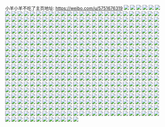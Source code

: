 小羊小羊不吃了主页地址: https://weibo.com/u/5751676319 
![](https://wx4.sinaimg.cn/mw2000/006hfrKTgy1h8v7ttboqoj31t02tgnpd.jpg) 
![](https://wx4.sinaimg.cn/mw2000/006hfrKTgy1h8v7tujd0zj31gb0w01kk.jpg) 
![](https://wx4.sinaimg.cn/mw2000/006hfrKTgy1h8v7trhs15j31ff27l1in.jpg) 
![](https://wx4.sinaimg.cn/mw2000/006hfrKTgy1h8s2m7k0z4j31gs1yce81.jpg) 
![](https://wx4.sinaimg.cn/mw2000/006hfrKTgy1h8s2mab7saj31gs1ychdt.jpg) 
![](https://wx4.sinaimg.cn/mw2000/006hfrKTgy1h8s2m56a38j31gs1yce81.jpg) 
![](https://wx4.sinaimg.cn/mw2000/006hfrKTgy1h8s2mcow5gj31gs1yce81.jpg) 
![](https://wx4.sinaimg.cn/mw2000/006hfrKTgy1h8mcpub8nuj30wi17cwt3.jpg) 
![](https://wx4.sinaimg.cn/mw2000/006hfrKTgy1h8mcpsf17rj30wi17cng9.jpg) 
![](https://wx4.sinaimg.cn/mw2000/006hfrKTgy1h8mcppppeuj30wi17ckce.jpg) 
![](https://wx4.sinaimg.cn/mw2000/006hfrKTgy1h8mcprfn0xj30wi17c1fl.jpg) 
![](https://wx4.sinaimg.cn/mw2000/006hfrKTgy1h8mcpt1kl5j30wi17c7o3.jpg) 
![](https://wx4.sinaimg.cn/mw2000/006hfrKTgy1h8mcptuz83j30wi17cav5.jpg) 
![](https://wx4.sinaimg.cn/mw2000/006hfrKTgy1h8gm9ytyngj32c026ehdt.jpg) 
![](https://wx4.sinaimg.cn/mw2000/006hfrKTgy1h8gma01g8lj311x1ekb29.jpg) 
![](https://wx4.sinaimg.cn/mw2000/006hfrKTgy1h8gma5ejyhj31sc2dse82.jpg) 
![](https://wx4.sinaimg.cn/mw2000/006hfrKTgy1h8gm9xqejvj31sc2dshdu.jpg) 
![](https://wx4.sinaimg.cn/mw2000/006hfrKTgy1h8gma8r3ogj31r417fe2t.jpg) 
![](https://wx4.sinaimg.cn/mw2000/006hfrKTgy1h8gmaj5ppqj33402c0x6t.jpg) 
![](https://wx4.sinaimg.cn/mw2000/006hfrKTgy1h8gmatggfrj32c0340qv9.jpg) 
![](https://wx4.sinaimg.cn/mw2000/006hfrKTgy1h89nq2rdnqj30lb0sgqak.jpg) 
![](https://wx4.sinaimg.cn/mw2000/006hfrKTgy1h89nq3jj1rj30pd0xtk4x.jpg) 
![](https://wx4.sinaimg.cn/mw2000/006hfrKTgy1h89nq207o6j30p40xik2j.jpg) 
![](https://wx4.sinaimg.cn/mw2000/006hfrKTgy1h89nqohvdaj32c0340npd.jpg) 
![](https://wx4.sinaimg.cn/mw2000/006hfrKTgy1h82c85ju9vj31ew2jh7wi.jpg) 
![](https://wx4.sinaimg.cn/mw2000/006hfrKTgy1h82c88lmd2j31ez2ln7wi.jpg) 
![](https://wx4.sinaimg.cn/mw2000/006hfrKTgy1h82c89g2ofj30wi1imx42.jpg) 
![](https://wx4.sinaimg.cn/mw2000/006hfrKTgy1h82c8cfnv9j31f22l57wi.jpg) 
![](https://wx4.sinaimg.cn/mw2000/006hfrKTgy1h6yv44rq16j316o1kw1gj.jpg) 
![](https://wx4.sinaimg.cn/mw2000/006hfrKTgy1h6yv46unfqj31sc2ds497.jpg) 
![](https://wx4.sinaimg.cn/mw2000/006hfrKTgy1h6yv43iyurj316o1kwh98.jpg) 
![](https://wx4.sinaimg.cn/mw2000/006hfrKTgy1h6yv49sb34j329o30we83.jpg) 
![](https://wx4.sinaimg.cn/mw2000/006hfrKTgy1h5o0om8srpj30nv14caei.jpg) 
![](https://wx4.sinaimg.cn/mw2000/006hfrKTgy1h5o0omw3hqj31381pw47m.jpg) 
![](https://wx4.sinaimg.cn/mw2000/006hfrKTgy1h5o0onhn6jj30ni155125.jpg) 
![](https://wx4.sinaimg.cn/mw2000/006hfrKTgy1h5mut4z63zj32802yo7wi.jpg) 
![](https://wx4.sinaimg.cn/mw2000/006hfrKTgy1h5mutadgobj32ny2a9b2b.jpg) 
![](https://wx4.sinaimg.cn/mw2000/006hfrKTgy1h5mutbmvvrj31zs2nqu0x.jpg) 
![](https://wx4.sinaimg.cn/mw2000/006hfrKTgy1h5dnp4eqmdj31sc2ds4qq.jpg) 
![](https://wx4.sinaimg.cn/mw2000/006hfrKTgy1h5dnp0a36vj31pf29wnpd.jpg) 
![](https://wx4.sinaimg.cn/mw2000/006hfrKTgy1h5dnp8bn3nj31m325gkjl.jpg) 
![](https://wx4.sinaimg.cn/mw2000/006hfrKTgy1h5dnp5orsyj32f32bxx6p.jpg) 
![](https://wx4.sinaimg.cn/mw2000/006hfrKTgy1h5dnp74674j32pb27px6p.jpg) 
![](https://wx4.sinaimg.cn/mw2000/006hfrKTgy1h5dnp99a30j32dr1sbb29.jpg) 
![](https://wx4.sinaimg.cn/mw2000/006hfrKTgy1h58whla1t8j31sc2ds1ky.jpg) 
![](https://wx4.sinaimg.cn/mw2000/006hfrKTgy1h58whm9qx0j31cv1t47wh.jpg) 
![](https://wx4.sinaimg.cn/mw2000/006hfrKTgy1h58whns3q5j31i01zzkjl.jpg) 
![](https://wx4.sinaimg.cn/mw2000/006hfrKTgy1h577s27z39j31201eo7go.jpg) 
![](https://wx4.sinaimg.cn/mw2000/006hfrKTgy1h577s4slinj31sc2ds1ky.jpg) 
![](https://wx4.sinaimg.cn/mw2000/006hfrKTgy1h4v1w9k55kj31ns27p1ky.jpg) 
![](https://wx4.sinaimg.cn/mw2000/006hfrKTgy1h4v1w7l7q6j31hy1zgx6c.jpg) 
![](https://wx4.sinaimg.cn/mw2000/006hfrKTgy1h4v1wasqsnj31sd2ds4qq.jpg) 
![](https://wx4.sinaimg.cn/mw2000/006hfrKTgy1h4qjs13e5wj31qc2b3qv5.jpg) 
![](https://wx4.sinaimg.cn/mw2000/006hfrKTgy1h4qjs2u6d6j322y2rwhdu.jpg) 
![](https://wx4.sinaimg.cn/mw2000/006hfrKTgy1h4qjrxevosj31pz2amkjl.jpg) 
![](https://wx4.sinaimg.cn/mw2000/006hfrKTgy1h4n0jmts3nj31db1tp1kx.jpg) 
![](https://wx4.sinaimg.cn/mw2000/006hfrKTgy1h4jgjuwobwj31sc2ds7wj.jpg) 
![](https://wx4.sinaimg.cn/mw2000/006hfrKTgy1h4jgjrghu0j31nv27t1ky.jpg) 
![](https://wx4.sinaimg.cn/mw2000/006hfrKTgy1h4jgjy05lpj31sc2ds4qr.jpg) 
![](https://wx4.sinaimg.cn/mw2000/006hfrKTgy1h4ew53vjtqj320n2otx6p.jpg) 
![](https://wx4.sinaimg.cn/mw2000/006hfrKTgy1h4do32me1lj31ws2jonpe.jpg) 
![](https://wx4.sinaimg.cn/mw2000/006hfrKTgy1h4do353h8qj31xw2l51kz.jpg) 
![](https://wx4.sinaimg.cn/mw2000/006hfrKTgy1h4do2xthvzj31ny27x1ky.jpg) 
![](https://wx4.sinaimg.cn/mw2000/006hfrKTgy1h4do30i84zj323z2tae83.jpg) 
![](https://wx4.sinaimg.cn/mw2000/006hfrKTgy1h4cpfxk9brj320k2or7wi.jpg) 
![](https://wx4.sinaimg.cn/mw2000/006hfrKTgy1h4b4l752udj31xd2kiu0y.jpg) 
![](https://wx4.sinaimg.cn/mw2000/006hfrKTgy1h4b4l4qwlpj31yo2m81kz.jpg) 
![](https://wx4.sinaimg.cn/mw2000/006hfrKTgy1h4a7qczb4wj320d2ohb2a.jpg) 
![](https://wx4.sinaimg.cn/mw2000/006hfrKTgy1h4a7qefe6yj31zw2nt7wi.jpg) 
![](https://wx4.sinaimg.cn/mw2000/006hfrKTgy1h4a7qfden0j31re2chu0x.jpg) 
![](https://wx4.sinaimg.cn/mw2000/006hfrKTgy1h4a7qgdhxrj31p82nru0x.jpg) 
![](https://wx4.sinaimg.cn/mw2000/006hfrKTgy1h47djq2b8rj33402c07wk.jpg) 
![](https://wx4.sinaimg.cn/mw2000/006hfrKTgy1h45l67wppaj31z82mzqv5.jpg) 
![](https://wx4.sinaimg.cn/mw2000/006hfrKTgy1h45l693s10j31w22iqnpd.jpg) 
![](https://wx4.sinaimg.cn/mw2000/006hfrKTgy1h45l6bcuy8j31sc2dsu0x.jpg) 
![](https://wx4.sinaimg.cn/mw2000/006hfrKTgy1h45l6e4rrij32c03404qr.jpg) 
![](https://wx4.sinaimg.cn/mw2000/006hfrKTgy1h4580kjq8cj30zo1e6dpr.jpg) 
![](https://wx4.sinaimg.cn/mw2000/006hfrKTgy1h42tlk2z1sj316o1kw7oz.jpg) 
![](https://wx4.sinaimg.cn/mw2000/006hfrKTgy1h41xxaeewkj31sc2dsnpd.jpg) 
![](https://wx4.sinaimg.cn/mw2000/006hfrKTgy1h41xxb7z0bj31sc2dskjl.jpg) 
![](https://wx4.sinaimg.cn/mw2000/006hfrKTgy1h40mayvp7rj31400u0jwh.jpg) 
![](https://wx4.sinaimg.cn/mw2000/006hfrKTgy1h40manfgppj31xn29n1ky.jpg) 
![](https://wx4.sinaimg.cn/mw2000/006hfrKTgy1h40maz6xj9j30u01400xg.jpg) 
![](https://wx4.sinaimg.cn/mw2000/006hfrKTgy1h3zorltivlj31c31s51kx.jpg) 
![](https://wx4.sinaimg.cn/mw2000/006hfrKTgy1h3zdrbnxipj31i820akjl.jpg) 
![](https://wx4.sinaimg.cn/mw2000/006hfrKTgy1h3zdrd08mkj31kt226kjl.jpg) 
![](https://wx4.sinaimg.cn/mw2000/006hfrKTgy1h3zdredy36j31sc2ds7wi.jpg) 
![](https://wx4.sinaimg.cn/mw2000/006hfrKTgy1h3zdrf8jqpj319p1ox1kx.jpg) 
![](https://wx4.sinaimg.cn/mw2000/006hfrKTgy1h3zdri933nj31sc2dskjm.jpg) 
![](https://wx4.sinaimg.cn/mw2000/006hfrKTgy1h3zdrany3nj31sc2dsb2a.jpg) 
![](https://wx4.sinaimg.cn/mw2000/006hfrKTgy1h3yhgz3u2xj31sc2dsqv5.jpg) 
![](https://wx4.sinaimg.cn/mw2000/006hfrKTgy1h3x4mra3lvj30zo1r6tka.jpg) 
![](https://wx4.sinaimg.cn/mw2000/006hfrKTgy1h3x4mqweh0j30zo1r549j.jpg) 
![](https://wx4.sinaimg.cn/mw2000/006hfrKTgy1h3x4mrtwmnj30zo1qsakv.jpg) 
![](https://wx4.sinaimg.cn/mw2000/006hfrKTgy1h3x4msf5u1j30zo1rfwpl.jpg) 
![](https://wx4.sinaimg.cn/mw2000/006hfrKTgy1h3w24qcvn4j31dr2feu0x.jpg) 
![](https://wx4.sinaimg.cn/mw2000/006hfrKTgy1h3vd5b0koqj31sc2dsx6p.jpg) 
![](https://wx4.sinaimg.cn/mw2000/006hfrKTgy1h3vd59hciyj31sc2ds7wj.jpg) 
![](https://wx4.sinaimg.cn/mw2000/006hfrKTgy1h3v9so4xgbj30zo1bk7k1.jpg) 
![](https://wx4.sinaimg.cn/mw2000/006hfrKTgy1h3v9sps71nj30zo1bkaph.jpg) 
![](https://wx4.sinaimg.cn/mw2000/006hfrKTgy1h3v9sr1zxzj31281f0ql1.jpg) 
![](https://wx4.sinaimg.cn/mw2000/006hfrKTgy1h3v9slxg1sj30zq1bndw3.jpg) 
![](https://wx4.sinaimg.cn/mw2000/006hfrKTgy1h3suy0i9cvj31o02vlqv5.jpg) 
![](https://wx4.sinaimg.cn/mw2000/006hfrKTgy1h3iqnd39m7j31sc2dshdt.jpg) 
![](https://wx4.sinaimg.cn/mw2000/006hfrKTgy1h3gthlgksuj31ze2n7e82.jpg) 
![](https://wx4.sinaimg.cn/mw2000/006hfrKTgy1h3gthmrasvj31y42lh1ky.jpg) 
![](https://wx4.sinaimg.cn/mw2000/006hfrKTgy1h3gthjbiwwj33402c0x6q.jpg) 
![](https://wx4.sinaimg.cn/mw2000/006hfrKTgy1h3gthnxk6fj32la2c0u0x.jpg) 
![](https://wx4.sinaimg.cn/mw2000/006hfrKTgy1h3exhdupopj31o02yo4qr.jpg) 
![](https://wx4.sinaimg.cn/mw2000/006hfrKTgy1h3exhag67jj31o02r8kjm.jpg) 
![](https://wx4.sinaimg.cn/mw2000/006hfrKTgy1h3exhgdn4ij31o02yo4qr.jpg) 
![](https://wx4.sinaimg.cn/mw2000/006hfrKTgy1h3exhinn7fj31o02yo7wj.jpg) 
![](https://wx4.sinaimg.cn/mw2000/006hfrKTgy1h3dtppaa1xj331g2a3e82.jpg) 
![](https://wx4.sinaimg.cn/mw2000/006hfrKTgy1h3cssv7rf9j315v1jt4cb.jpg) 
![](https://wx4.sinaimg.cn/mw2000/006hfrKTgy1h3cssw89h7j31lv256x29.jpg) 
![](https://wx4.sinaimg.cn/mw2000/006hfrKTgy1h3cst1t3prj31sc2dsqv6.jpg) 
![](https://wx4.sinaimg.cn/mw2000/006hfrKTgy1h3cssug2g2j32xz2a0b2a.jpg) 
![](https://wx4.sinaimg.cn/mw2000/006hfrKTgy1h3cst5l1shj32zk340kjp.jpg) 
![](https://wx4.sinaimg.cn/mw2000/006hfrKTgy1h3cst95j7rj32bz2bz1ky.jpg) 
![](https://wx4.sinaimg.cn/mw2000/006hfrKTgy1h3c4izht2kj318d1n0ap3.jpg) 
![](https://wx4.sinaimg.cn/mw2000/006hfrKTgy1h397g182oxj31o02yox6p.jpg) 
![](https://wx4.sinaimg.cn/mw2000/006hfrKTgy1h397fzcxjkj31o02q01ky.jpg) 
![](https://wx4.sinaimg.cn/mw2000/006hfrKTgy1h397g3y60hj31o02vl4qq.jpg) 
![](https://wx4.sinaimg.cn/mw2000/006hfrKTgy1h38vfl9a1gj31lv256b29.jpg) 
![](https://wx4.sinaimg.cn/mw2000/006hfrKTgy1h38vfmuwevj32iu2c0e82.jpg) 
![](https://wx4.sinaimg.cn/mw2000/006hfrKTgy1h38vfp791kj31lv256hdt.jpg) 
![](https://wx4.sinaimg.cn/mw2000/006hfrKTgy1h35uree5r2j31j42aoqv7.jpg) 
![](https://wx4.sinaimg.cn/mw2000/006hfrKTgy1h35urgkc0mj31bg1wdb2a.jpg) 
![](https://wx4.sinaimg.cn/mw2000/006hfrKTgy1h35urnb25rj32ao1j4hdv.jpg) 
![](https://wx4.sinaimg.cn/mw2000/006hfrKTgy1h35ur8ci8wj31j42aokjn.jpg) 
![](https://wx4.sinaimg.cn/mw2000/006hfrKTgy1h35urposckj31hb27ykjm.jpg) 
![](https://wx4.sinaimg.cn/mw2000/006hfrKTgy1h35urrq1i0j31ct1s1b2a.jpg) 
![](https://wx4.sinaimg.cn/mw2000/006hfrKTgy1h346smncj3j31j42aox6p.jpg) 
![](https://wx4.sinaimg.cn/mw2000/006hfrKTgy1h346sr0qg6j31j42ao1ky.jpg) 
![](https://wx4.sinaimg.cn/mw2000/006hfrKTgy1h346svrxlsj31j42ao4qq.jpg) 
![](https://wx4.sinaimg.cn/mw2000/006hfrKTgy1h346t02t6aj31j42aox6p.jpg) 
![](https://wx4.sinaimg.cn/mw2000/006hfrKTgy1h346t3wopxj32ao1j4qv5.jpg) 
![](https://wx4.sinaimg.cn/mw2000/006hfrKTgy1h346t8acpkj32ao1j4qv5.jpg) 
![](https://wx4.sinaimg.cn/mw2000/006hfrKTgy1h346sis8d4j31j42aoqv5.jpg) 
![](https://wx4.sinaimg.cn/mw2000/006hfrKTgy1h346tcu38zj32ao1j4u0x.jpg) 
![](https://wx4.sinaimg.cn/mw2000/006hfrKTgy1h32g3mq000j32c0340npf.jpg) 
![](https://wx4.sinaimg.cn/mw2000/006hfrKTgy1h32g3nipyzj30sg0ohtev.jpg) 
![](https://wx4.sinaimg.cn/mw2000/006hfrKTgy1h32g3nx3s1j30zg13c7cb.jpg) 
![](https://wx4.sinaimg.cn/mw2000/006hfrKTgy1h32g3l5h8lj30zo1o24af.jpg) 
![](https://wx4.sinaimg.cn/mw2000/006hfrKTgy1h2ryotkp3cj30zo1mkk39.jpg) 
![](https://wx4.sinaimg.cn/mw2000/006hfrKTgy1h2ryoucnmdj30ym1fon6t.jpg) 
![](https://wx4.sinaimg.cn/mw2000/006hfrKTgy1h2ryouwk8yj30y31gih6b.jpg) 
![](https://wx4.sinaimg.cn/mw2000/006hfrKTgy1h2ryovgguyj30zo1giham.jpg) 
![](https://wx4.sinaimg.cn/mw2000/006hfrKTgy1h2ryot6apcj30yg1o6tt1.jpg) 
![](https://wx4.sinaimg.cn/mw2000/006hfrKTgy1h2ryow0tkoj30xx1fmas6.jpg) 
![](https://wx4.sinaimg.cn/mw2000/006hfrKTgy1h0dh92zpolj320y2pa1ky.jpg) 
![](https://wx4.sinaimg.cn/mw2000/006hfrKTgy1h0dh941q9vj32452tjb2a.jpg) 
![](https://wx4.sinaimg.cn/mw2000/006hfrKTgy1h0dh950da4j31x62tj1ky.jpg) 
![](https://wx4.sinaimg.cn/mw2000/006hfrKTgy1h0dh95p6lzj31sc2dsnpd.jpg) 
![](https://wx4.sinaimg.cn/mw2000/006hfrKTgy1h0dh91xlj0j31vh2ieqv5.jpg) 
![](https://wx4.sinaimg.cn/mw2000/006hfrKTgy1h0dh96b95tj31sc2dsqv5.jpg) 
![](https://wx4.sinaimg.cn/mw2000/006hfrKTgy1h06jnz1ou4j31mt26fqv5.jpg) 
![](https://wx4.sinaimg.cn/mw2000/006hfrKTgy1h06jo0egnaj31sc2dshdu.jpg) 
![](https://wx4.sinaimg.cn/mw2000/006hfrKTgy1h06jnya23lj31sc2dsnpe.jpg) 
![](https://wx4.sinaimg.cn/mw2000/006hfrKTgy1h06jo36zfaj31l324gnpd.jpg) 
![](https://wx4.sinaimg.cn/mw2000/006hfrKTgy1gzq4ro3tclj328y2zx1kz.jpg) 
![](https://wx4.sinaimg.cn/mw2000/006hfrKTgy1gzq4rpwlrmj32yl1jckjl.jpg) 
![](https://wx4.sinaimg.cn/mw2000/006hfrKTgy1gzq4rt7rr2j329p30y4qr.jpg) 
![](https://wx4.sinaimg.cn/mw2000/006hfrKTgy1gzq4rqwnnyj32yl1lfnpd.jpg) 
![](https://wx4.sinaimg.cn/mw2000/006hfrKTgy1gz7o9pd7cyj320s2oau0x.jpg) 
![](https://wx4.sinaimg.cn/mw2000/006hfrKTgy1gu7enw3onfj622o340x6p02.jpg) 
![](https://wx4.sinaimg.cn/mw2000/006hfrKTgy1gu7enp67z0j622o3401kz02.jpg) 
![](https://wx4.sinaimg.cn/mw2000/006hfrKTgy1gu7eoqj3j6j622o340b2902.jpg) 
![](https://wx4.sinaimg.cn/mw2000/006hfrKTgy1gu7epjushgj622o340kjl02.jpg) 
![](https://wx4.sinaimg.cn/mw2000/006hfrKTgy1gu7ept7u5zj622o340kjl02.jpg) 
![](https://wx4.sinaimg.cn/mw2000/006hfrKTgy1gu7eq43tuej63gg56o7wi02.jpg) 
![](https://wx4.sinaimg.cn/mw2000/006hfrKTgy1gtf4tjbu6zj61sc2ds1jq02.jpg) 
![](https://wx4.sinaimg.cn/mw2000/006hfrKTgy1gtf4tkr6dnj61sc2ds7wh02.jpg) 
![](https://wx4.sinaimg.cn/mw2000/006hfrKTgy1gte6vz4dhtj63402c01kz02.jpg) 
![](https://wx4.sinaimg.cn/mw2000/006hfrKTgy1gte6vvf7oyj62c0340qv602.jpg) 
![](https://wx4.sinaimg.cn/mw2000/006hfrKTgy1gte6v58i2wj61sc2ds1ky02.jpg) 
![](https://wx4.sinaimg.cn/mw2000/006hfrKTgy1gqovdqipe9j33402c04qr.jpg) 
![](https://wx4.sinaimg.cn/mw2000/006hfrKTgy1gqb0h3u7s1j32o44qwkjw.jpg) 
![](https://wx4.sinaimg.cn/mw2000/006hfrKTgy1gqb0h6h1tjj328d3yv1l5.jpg) 
![](https://wx4.sinaimg.cn/mw2000/006hfrKTgy1gqb0hb3vblj33bt5x0e8f.jpg) 
![](https://wx4.sinaimg.cn/mw2000/006hfrKTgy1gqb0hgi41jj331l5erkjx.jpg) 
![](https://wx4.sinaimg.cn/mw2000/006hfrKTgy1gqb0hkxetsj33rr6pc7x2.jpg) 
![](https://wx4.sinaimg.cn/mw2000/006hfrKTgy1gqb0hpispyj33e66174r4.jpg) 
![](https://wx4.sinaimg.cn/mw2000/006hfrKTgy1gqb0h01vxpj33rr6pcqvl.jpg) 
![](https://wx4.sinaimg.cn/mw2000/006hfrKTgy1gqb0htw1ctj332d5g8qvk.jpg) 
![](https://wx4.sinaimg.cn/mw2000/006hfrKTgy1gqb0hz1z9ij33n16gyqvs.jpg) 
![](https://wx4.sinaimg.cn/mw2000/006hfrKTgy1gq6ypq1ishj31o0280u0x.jpg) 
![](https://wx4.sinaimg.cn/mw2000/006hfrKTgy1gq6ypsb72fj31o02801ky.jpg) 
![](https://wx4.sinaimg.cn/mw2000/006hfrKTgy1gq6ypo5407j31o0280x6p.jpg) 
![](https://wx4.sinaimg.cn/mw2000/006hfrKTgy1gq6ypuwt3tj31o0280u0x.jpg) 
![](https://wx4.sinaimg.cn/mw2000/006hfrKTgy1gq20gkldssj325h3tqkjo.jpg) 
![](https://wx4.sinaimg.cn/mw2000/006hfrKTgy1gq20h2fiu6j32fz4cd7wn.jpg) 
![](https://wx4.sinaimg.cn/mw2000/006hfrKTgy1gq20gwrtcej32lr4mox6u.jpg) 
![](https://wx4.sinaimg.cn/mw2000/006hfrKTgy1gq20h61og8j326i3vkhdy.jpg) 
![](https://wx4.sinaimg.cn/mw2000/006hfrKTgy1gq20gg7rxyj32fy4ccb2g.jpg) 
![](https://wx4.sinaimg.cn/mw2000/006hfrKTgy1gq20hccd82j324f3runpj.jpg) 
![](https://wx4.sinaimg.cn/mw2000/006hfrKTgy1gq0i9trf3wj320q3llqv8.jpg) 
![](https://wx4.sinaimg.cn/mw2000/006hfrKTgy1gq0i9wmrb1j328x3zub2e.jpg) 
![](https://wx4.sinaimg.cn/mw2000/006hfrKTgy1gq0i9rgvezj32lr4mo7wo.jpg) 
![](https://wx4.sinaimg.cn/mw2000/006hfrKTgy1gq0i9zfuamj327u3xxnph.jpg) 
![](https://wx4.sinaimg.cn/mw2000/006hfrKTgy1gq0ia2pvrsj32hw4ftb2g.jpg) 
![](https://wx4.sinaimg.cn/mw2000/006hfrKTgy1gq0ia5kgeyj328z3zyqv9.jpg) 
![](https://wx4.sinaimg.cn/mw2000/006hfrKTgy1gq0ia8rdx6j32lr4mo7wo.jpg) 
![](https://wx4.sinaimg.cn/mw2000/006hfrKTgy1gq0iaef4j2j32lr4mohdz.jpg) 
![](https://wx4.sinaimg.cn/mw2000/006hfrKTgy1gq0iaht1dbj32jc4irnpj.jpg) 
![](https://wx4.sinaimg.cn/mw2000/006hfrKTgy1gpwxzas1fbj32ci4684r1.jpg) 
![](https://wx4.sinaimg.cn/mw2000/006hfrKTgy1gpwy0mkb5hj32jt4j87wt.jpg) 
![](https://wx4.sinaimg.cn/mw2000/006hfrKTgy1gpwy0zd6yhj32lr4moqvj.jpg) 
![](https://wx4.sinaimg.cn/mw2000/006hfrKTgy1gpwy17uwn1j328j3z6x6x.jpg) 
![](https://wx4.sinaimg.cn/mw2000/006hfrKTgy1gpwy1egpehj323r3qnb2f.jpg) 
![](https://wx4.sinaimg.cn/mw2000/006hfrKTgy1gpwxz4bzg6j31xj3fme87.jpg) 
![](https://wx4.sinaimg.cn/mw2000/006hfrKTgy1gpwy01q9ilj32643uwe89.jpg) 
![](https://wx4.sinaimg.cn/mw2000/006hfrKTgy1gpwy07vc6uj32gd4d34r4.jpg) 
![](https://wx4.sinaimg.cn/mw2000/006hfrKTgy1gpwy1msc31j32in4h4qvk.jpg) 
![](https://wx4.sinaimg.cn/mw2000/006hfrKTgy1gpvvr94z3hj32en4a0b2a.jpg) 
![](https://wx4.sinaimg.cn/mw2000/006hfrKTgy1gpvvri0ywej31xz3gekjl.jpg) 
![](https://wx4.sinaimg.cn/mw2000/006hfrKTgy1gpvvrn4bhqj31st379u0x.jpg) 
![](https://wx4.sinaimg.cn/mw2000/006hfrKTgy1gpvvrzgns8j31x73f07wk.jpg) 
![](https://wx4.sinaimg.cn/mw2000/006hfrKTgy1gpvvre0sbyj329v41i1ky.jpg) 
![](https://wx4.sinaimg.cn/mw2000/006hfrKTgy1gpvvs6lak1j322e3o9hdu.jpg) 
![](https://wx4.sinaimg.cn/mw2000/006hfrKTgy1gpvvsagpvjj31su37ae81.jpg) 
![](https://wx4.sinaimg.cn/mw2000/006hfrKTgy1gpvvsgoi3wj324l3s57wi.jpg) 
![](https://wx4.sinaimg.cn/mw2000/006hfrKTgy1gpvvr3mso8j32fp4bwqv6.jpg) 
![](https://wx4.sinaimg.cn/mw2000/006hfrKTgy1gpu4a9l2bqj32642w5qv5.jpg) 
![](https://wx4.sinaimg.cn/mw2000/006hfrKTgy1gpu4a8d12ij329b30fx6p.jpg) 
![](https://wx4.sinaimg.cn/mw2000/006hfrKTgy1gprpam6jdij328w2zvhdu.jpg) 
![](https://wx4.sinaimg.cn/mw2000/006hfrKTgy1gprpanf0tpj31sc2dshdt.jpg) 
![](https://wx4.sinaimg.cn/mw2000/006hfrKTgy1gprpakloaaj326c2wgx6p.jpg) 
![](https://wx4.sinaimg.cn/mw2000/006hfrKTgy1gpqp690impj31x42x5kjl.jpg) 
![](https://wx4.sinaimg.cn/mw2000/006hfrKTgy1gpqp67uv8lj322o3404qp.jpg) 
![](https://wx4.sinaimg.cn/mw2000/006hfrKTgy1gpqp6a8p59j322o340e81.jpg) 
![](https://wx4.sinaimg.cn/mw2000/006hfrKTgy1gpqp6bhnhkj322o340hdt.jpg) 
![](https://wx4.sinaimg.cn/mw2000/006hfrKTgy1gpn1eh7340j31tw1twb29.jpg) 
![](https://wx4.sinaimg.cn/mw2000/006hfrKTgy1gpn1eimhs2j31du1dutxk.jpg) 
![](https://wx4.sinaimg.cn/mw2000/006hfrKTgy1gpn1ekuddzj329f30khdt.jpg) 
![](https://wx4.sinaimg.cn/mw2000/006hfrKTgy1gpn1efg0ytj329b30fb2b.jpg) 
![](https://wx4.sinaimg.cn/mw2000/006hfrKTgy1gplmwgio7pj32er4a8he6.jpg) 
![](https://wx4.sinaimg.cn/mw2000/006hfrKTgy1gplmwonak6j32ef49l7ws.jpg) 
![](https://wx4.sinaimg.cn/mw2000/006hfrKTgy1gplmwwyd2gj321p3n0u15.jpg) 
![](https://wx4.sinaimg.cn/mw2000/006hfrKTgy1gplmx3epnkj326y3wc1l5.jpg) 
![](https://wx4.sinaimg.cn/mw2000/006hfrKTgy1gplmxdt7sxj32kt4l0b2n.jpg) 
![](https://wx4.sinaimg.cn/mw2000/006hfrKTgy1gplmw6e9htj328t3zo1l8.jpg) 
![](https://wx4.sinaimg.cn/mw2000/006hfrKTgy1gplmxm559ej32d04741l8.jpg) 
![](https://wx4.sinaimg.cn/mw2000/006hfrKTgy1gplmxrp0k4j31q732m7wn.jpg) 
![](https://wx4.sinaimg.cn/mw2000/006hfrKTgy1gplmy0mg0ej32lr4monpn.jpg) 
![](https://wx4.sinaimg.cn/mw2000/006hfrKTgy1gpkez9s6j2j326y3wcu10.jpg) 
![](https://wx4.sinaimg.cn/mw2000/006hfrKTgy1gpkezcmdaij31my2wshdu.jpg) 
![](https://wx4.sinaimg.cn/mw2000/006hfrKTgy1gpkezg5lb2j31vz3cvqv8.jpg) 
![](https://wx4.sinaimg.cn/mw2000/006hfrKTgy1gpkezkwm0nj328v3zqkjp.jpg) 
![](https://wx4.sinaimg.cn/mw2000/006hfrKTgy1gpkezpydicj321k3ms4qt.jpg) 
![](https://wx4.sinaimg.cn/mw2000/006hfrKTgy1gpkeztoc85j31um3adqv7.jpg) 
![](https://wx4.sinaimg.cn/mw2000/006hfrKTgy1gpkezv8zcvj31r0340hdt.jpg) 
![](https://wx4.sinaimg.cn/mw2000/006hfrKTgy1gpkezw58wgj31k52rt1f3.jpg) 
![](https://wx4.sinaimg.cn/mw2000/006hfrKTgy1gpf41tb20ij30v91vok7o.jpg) 
![](https://wx4.sinaimg.cn/mw2000/006hfrKTgy1gpf41sdun8j31sc2dskjm.jpg) 
![](https://wx4.sinaimg.cn/mw2000/006hfrKTgy1gpf41tzi7sj30v91votqh.jpg) 
![](https://wx4.sinaimg.cn/mw2000/006hfrKTly1gpc9m31zwkj321y2qjqv5.jpg) 
![](https://wx4.sinaimg.cn/mw2000/006hfrKTgy1gpagwhx5l1j31sc2dshdt.jpg) 
![](https://wx4.sinaimg.cn/mw2000/006hfrKTly1gp6o2a6snoj322o340x6p.jpg) 
![](https://wx4.sinaimg.cn/mw2000/006hfrKTly1gp6o1vny57j322o3404qq.jpg) 
![](https://wx4.sinaimg.cn/mw2000/006hfrKTly1gp6o1hpjavj322o3401ky.jpg) 
![](https://wx4.sinaimg.cn/mw2000/006hfrKTly1gp6o13u60lj322o3401ky.jpg) 
![](https://wx4.sinaimg.cn/mw2000/006hfrKTly1gp6o23exy3j322o340hdt.jpg) 
![](https://wx4.sinaimg.cn/mw2000/006hfrKTly1gp6o0w5kaxj322o340x6p.jpg) 
![](https://wx4.sinaimg.cn/mw2000/006hfrKTly1gp4o0b04tmj31nc2h0hdt.jpg) 
![](https://wx4.sinaimg.cn/mw2000/006hfrKTly1gp4o0acq7tj31q82aee81.jpg) 
![](https://wx4.sinaimg.cn/mw2000/006hfrKTly1gp4o0bvwvwj31q82lcb2a.jpg) 
![](https://wx4.sinaimg.cn/mw2000/006hfrKTly1gp4o0cs2wuj32lc1q84qq.jpg) 
![](https://wx4.sinaimg.cn/mw2000/006hfrKTly1gp3de6s9xsj31ki26o4qp.jpg) 
![](https://wx4.sinaimg.cn/mw2000/006hfrKTly1gp3de63cupj31q82lc1ky.jpg) 
![](https://wx4.sinaimg.cn/mw2000/006hfrKTly1gp02n95vq6j31o0280hdu.jpg) 
![](https://wx4.sinaimg.cn/mw2000/006hfrKTly1gp02n6c0m9j32c02c01kx.jpg) 
![](https://wx4.sinaimg.cn/mw2000/006hfrKTly1gp02nanfnuj31o0280hdu.jpg) 
![](https://wx4.sinaimg.cn/mw2000/006hfrKTly1gorvg1zwvej325a340u0y.jpg) 
![](https://wx4.sinaimg.cn/mw2000/006hfrKTly1gorvg2wrvhj324k3404qq.jpg) 
![](https://wx4.sinaimg.cn/mw2000/006hfrKTly1gorvg4yn7uj32km3pqe8b.jpg) 
![](https://wx4.sinaimg.cn/mw2000/006hfrKTly1gorvg6rloij32eo3my1l0.jpg) 
![](https://wx4.sinaimg.cn/mw2000/006hfrKTly1gorvgfly56j32wt4d7npn.jpg) 
![](https://wx4.sinaimg.cn/mw2000/006hfrKTly1gorvg878exj328b37nu12.jpg) 
![](https://wx4.sinaimg.cn/mw2000/006hfrKTly1gorvfzjiasj33344mo4qs.jpg) 
![](https://wx4.sinaimg.cn/mw2000/006hfrKTly1gorvgabtoaj32p741bx6v.jpg) 
![](https://wx4.sinaimg.cn/mw2000/006hfrKTly1gorvgd0rsxj32gn3gg1l4.jpg) 
![](https://wx4.sinaimg.cn/mw2000/006hfrKTly1goqr8zwtf8j31sc2dshdu.jpg) 
![](https://wx4.sinaimg.cn/mw2000/006hfrKTly1goqr90umx0j31sc2dsnpe.jpg) 
![](https://wx4.sinaimg.cn/mw2000/006hfrKTly1goqr91kwnqj32c02c0npd.jpg) 
![](https://wx4.sinaimg.cn/mw2000/006hfrKTly1goqr92qtwbj32c02oux6p.jpg) 
![](https://wx4.sinaimg.cn/mw2000/006hfrKTly1goqr8z1oa2j32c02c0npd.jpg) 
![](https://wx4.sinaimg.cn/mw2000/006hfrKTly1goqr93rogyj32c02c0kjl.jpg) 
![](https://wx4.sinaimg.cn/mw2000/006hfrKTly1golitjvk96j31sc2dsx6q.jpg) 
![](https://wx4.sinaimg.cn/mw2000/006hfrKTly1golitn4h96j31sc2dsu0y.jpg) 
![](https://wx4.sinaimg.cn/mw2000/006hfrKTly1golitp2aijj31sc2dsu0y.jpg) 
![](https://wx4.sinaimg.cn/mw2000/006hfrKTly1golitqfmlqj31sc2dsx6q.jpg) 
![](https://wx4.sinaimg.cn/mw2000/006hfrKTly1golitsgeoyj31sc2dsu0y.jpg) 
![](https://wx4.sinaimg.cn/mw2000/006hfrKTly1golittqgdpj31sc2dskjm.jpg) 
![](https://wx4.sinaimg.cn/mw2000/006hfrKTly1goiqh4ngnlj31sc2dsx6p.jpg) 
![](https://wx4.sinaimg.cn/mw2000/006hfrKTly1goctigxuc4j30up1gjdtw.jpg) 
![](https://wx4.sinaimg.cn/mw2000/006hfrKTly1goctihhegbj30v919h4al.jpg) 
![](https://wx4.sinaimg.cn/mw2000/006hfrKTly1goctij3919j31sc2dsnpe.jpg) 
![](https://wx4.sinaimg.cn/mw2000/006hfrKTly1goctigfd81j30v91ig17l.jpg) 
![](https://wx4.sinaimg.cn/mw2000/006hfrKTly1gobbvh4x5aj322o340u0x.jpg) 
![](https://wx4.sinaimg.cn/mw2000/006hfrKTly1gobbvj33quj322o340qv5.jpg) 
![](https://wx4.sinaimg.cn/mw2000/006hfrKTly1gobbvk6632j322o340hdt.jpg) 
![](https://wx4.sinaimg.cn/mw2000/006hfrKTly1gobbvmb5t0j322o340npd.jpg) 
![](https://wx4.sinaimg.cn/mw2000/006hfrKTly1gobbvn5dxuj322o340npd.jpg) 
![](https://wx4.sinaimg.cn/mw2000/006hfrKTly1gobbvow79nj31yh2xpx6t.jpg) 
![](https://wx4.sinaimg.cn/mw2000/006hfrKTly1gobbvsgua4j31z72zqqvb.jpg) 
![](https://wx4.sinaimg.cn/mw2000/006hfrKTly1gobbvvr3m9j31pk2kd7wm.jpg) 
![](https://wx4.sinaimg.cn/mw2000/006hfrKTly1gobbvxu7vkj31zr2znhdy.jpg) 
![](https://wx4.sinaimg.cn/mw2000/006hfrKTly1gnym5erhq2j31ny27xqv6.jpg) 
![](https://wx4.sinaimg.cn/mw2000/006hfrKTly1gnym5gygkij31q42athdw.jpg) 
![](https://wx4.sinaimg.cn/mw2000/006hfrKTly1gnym5j9zamj31sc1sckjn.jpg) 
![](https://wx4.sinaimg.cn/mw2000/006hfrKTly1gnym5l12b6j31pr2acb2c.jpg) 
![](https://wx4.sinaimg.cn/mw2000/006hfrKTly1gnym5mei59j31sc2ds4qr.jpg) 
![](https://wx4.sinaimg.cn/mw2000/006hfrKTly1gnrz3wz8laj32c02c0b2b.jpg) 
![](https://wx4.sinaimg.cn/mw2000/006hfrKTly1gnpmgg1ik0j31xi2nu4qq.jpg) 
![](https://wx4.sinaimg.cn/mw2000/006hfrKTly1gnpmgeekanj31v72fiu0x.jpg) 
![](https://wx4.sinaimg.cn/mw2000/006hfrKTly1gnpmghpvaij31sc275e82.jpg) 
![](https://wx4.sinaimg.cn/mw2000/006hfrKTly1gnpmgiwnrnj322h1eznpd.jpg) 
![](https://wx4.sinaimg.cn/mw2000/006hfrKTly1gnnfkgz260j32c02c0kjm.jpg) 
![](https://wx4.sinaimg.cn/mw2000/006hfrKTly1gnnfkfujfuj32c02c0kjm.jpg) 
![](https://wx4.sinaimg.cn/mw2000/006hfrKTly1gnnfki2jt5j32by2go1kx.jpg) 
![](https://wx4.sinaimg.cn/mw2000/006hfrKTly1gnnfkjuguaj32c02mib29.jpg) 
![](https://wx4.sinaimg.cn/mw2000/006hfrKTly1gnnfkls57pj32c02c0hdu.jpg) 
![](https://wx4.sinaimg.cn/mw2000/006hfrKTly1gnnfkn6jy7j31sc2dse82.jpg) 
![](https://wx4.sinaimg.cn/mw2000/006hfrKTly1gn3obcpz0mj32c0340b2b.jpg) 
![](https://wx4.sinaimg.cn/mw2000/006hfrKTly1gn3obf4nv1j33402c0hdv.jpg) 
![](https://wx4.sinaimg.cn/mw2000/006hfrKTly1gn3obbtg4zj31py27w4qq.jpg) 
![](https://wx4.sinaimg.cn/mw2000/006hfrKTly1gn3obdyx0gj31sc23ax6p.jpg) 
![](https://wx4.sinaimg.cn/mw2000/006hfrKTly1gmrk7az8anj337k4tcb2h.jpg) 
![](https://wx4.sinaimg.cn/mw2000/006hfrKTly1gmrk7fdekvj337k4tce8b.jpg) 
![](https://wx4.sinaimg.cn/mw2000/006hfrKTly1gmrk7gzpllj322o3401ky.jpg) 
![](https://wx4.sinaimg.cn/mw2000/006hfrKTly1gmrk7l2k58j334o4p04qy.jpg) 
![](https://wx4.sinaimg.cn/mw2000/006hfrKTly1gmrk7mkh10j322o340x6p.jpg) 
![](https://wx4.sinaimg.cn/mw2000/006hfrKTly1gmrk7newnaj322o340u0x.jpg) 
![](https://wx4.sinaimg.cn/mw2000/006hfrKTly1gmrk7rab8cj322o340npe.jpg) 
![](https://wx4.sinaimg.cn/mw2000/006hfrKTly1gmrk7sardkj322o340x6p.jpg) 
![](https://wx4.sinaimg.cn/mw2000/006hfrKTly1gmrk7tm4qnj322o2uc7wi.jpg) 
![](https://wx4.sinaimg.cn/mw2000/006hfrKTly1gmiewoux4vj333v4nthdz.jpg) 
![](https://wx4.sinaimg.cn/mw2000/006hfrKTly1gmiewr928pj331y4kxe87.jpg) 
![](https://wx4.sinaimg.cn/mw2000/006hfrKTly1gmiewtvigrj337k4tcb2f.jpg) 
![](https://wx4.sinaimg.cn/mw2000/006hfrKTly1gmiewwpthjj334z4phqvb.jpg) 
![](https://wx4.sinaimg.cn/mw2000/006hfrKTly1gmiewzlsvqj334e4ol7wp.jpg) 
![](https://wx4.sinaimg.cn/mw2000/006hfrKTly1gmiex2v1eaj332k4lux6w.jpg) 
![](https://wx4.sinaimg.cn/mw2000/006hfrKTly1gmcu7d6a91j322o3407wi.jpg) 
![](https://wx4.sinaimg.cn/mw2000/006hfrKTly1gmcu7jylocj334022o7wi.jpg) 
![](https://wx4.sinaimg.cn/mw2000/006hfrKTly1gmcu7p4oyej334022o1ky.jpg) 
![](https://wx4.sinaimg.cn/mw2000/006hfrKTly1gmcu7s64raj322o340e82.jpg) 
![](https://wx4.sinaimg.cn/mw2000/006hfrKTly1gmcu7uzbptj322o3401ky.jpg) 
![](https://wx4.sinaimg.cn/mw2000/006hfrKTly1gmcu7zh57uj322o340x6p.jpg) 
![](https://wx4.sinaimg.cn/mw2000/006hfrKTly1gmcu82ra6gj322o340b2a.jpg) 
![](https://wx4.sinaimg.cn/mw2000/006hfrKTly1gmcu86rjy1j334022oe82.jpg) 
![](https://wx4.sinaimg.cn/mw2000/006hfrKTly1gmcu77raj6j322o3407wj.jpg) 
![](https://wx4.sinaimg.cn/mw2000/006hfrKTly1gmboncx9vwj322o340x6q.jpg) 
![](https://wx4.sinaimg.cn/mw2000/006hfrKTly1gmboneggudj323u35sb2a.jpg) 
![](https://wx4.sinaimg.cn/mw2000/006hfrKTly1gmbonfkuh8j335s23ue81.jpg) 
![](https://wx4.sinaimg.cn/mw2000/006hfrKTly1gmbongh3t0j323c23ckjl.jpg) 
![](https://wx4.sinaimg.cn/mw2000/006hfrKTly1gmbonhc2hnj31sc2ds1ky.jpg) 
![](https://wx4.sinaimg.cn/mw2000/006hfrKTly1gmbonidrpbj31sc2ds1ky.jpg) 
![](https://wx4.sinaimg.cn/mw2000/006hfrKTly1gm8ceknet0j31sc2dsb2a.jpg) 
![](https://wx4.sinaimg.cn/mw2000/006hfrKTly1gm8ce6ngu2j31sc2ds1ky.jpg) 
![](https://wx4.sinaimg.cn/mw2000/006hfrKTly1gm50a3vl3yj31sc2dskjl.jpg) 
![](https://wx4.sinaimg.cn/mw2000/006hfrKTly1gm50asgexyj30u0140ai2.jpg) 
![](https://wx4.sinaimg.cn/mw2000/006hfrKTly1gm2vcdx6i6j31sc2dje81.jpg) 
![](https://wx4.sinaimg.cn/mw2000/006hfrKTly1gm2vceq5hej31li24nh9c.jpg) 
![](https://wx4.sinaimg.cn/mw2000/006hfrKTly1gm2vcczleaj31sc2dbe81.jpg) 
![](https://wx4.sinaimg.cn/mw2000/006hfrKTly1gm2vcfa61xj31jy22ne7r.jpg) 
![](https://wx4.sinaimg.cn/mw2000/006hfrKTly1gm1ckygng6j329q29q7wi.jpg) 
![](https://wx4.sinaimg.cn/mw2000/006hfrKTly1gm1ckv6btej31xt1xtnpd.jpg) 
![](https://wx4.sinaimg.cn/mw2000/006hfrKTly1gm1ckw74iyj320i20hqv5.jpg) 
![](https://wx4.sinaimg.cn/mw2000/006hfrKTly1gm1ckx72mkj32c02c0b29.jpg) 
![](https://wx4.sinaimg.cn/mw2000/006hfrKTly1gm1cku5l6hj32c02c0e81.jpg) 
![](https://wx4.sinaimg.cn/mw2000/006hfrKTly1gm1clgwcruj321s21tb2a.jpg) 
![](https://wx4.sinaimg.cn/mw2000/006hfrKTly1glusl2h0vmj32c02rpnpd.jpg) 
![](https://wx4.sinaimg.cn/mw2000/006hfrKTly1glusl3vuutj3231231b2a.jpg) 
![](https://wx4.sinaimg.cn/mw2000/006hfrKTly1glusl7p7nvj30pc0o6n23.jpg) 
![](https://wx4.sinaimg.cn/mw2000/006hfrKTly1gls31h7j7vj334033y1kz.jpg) 
![](https://wx4.sinaimg.cn/mw2000/006hfrKTly1glqms6h8acj31sc2dshdt.jpg) 
![](https://wx4.sinaimg.cn/mw2000/006hfrKTly1glqms5k5d0j31sc2dshdt.jpg) 
![](https://wx4.sinaimg.cn/mw2000/006hfrKTly1glqms78upuj31rk2cze81.jpg) 
![](https://wx4.sinaimg.cn/mw2000/006hfrKTly1gloxyd58rij31ri2dshdt.jpg) 
![](https://wx4.sinaimg.cn/mw2000/006hfrKTly1gloxywc3jdj311l1i415k.jpg) 
![](https://wx4.sinaimg.cn/mw2000/006hfrKTly1glmjlahvijj31sc2dse81.jpg) 
![](https://wx4.sinaimg.cn/mw2000/006hfrKTly1glmjlbhn3pj31sc2ds4qp.jpg) 
![](https://wx4.sinaimg.cn/mw2000/006hfrKTly1glmjl9c6tjj31sc2ds4qp.jpg) 
![](https://wx4.sinaimg.cn/mw2000/006hfrKTly1glkdzu1xasj31sc2dae81.jpg) 
![](https://wx4.sinaimg.cn/mw2000/006hfrKTly1glkdzuu457j31sc29sb29.jpg) 
![](https://wx4.sinaimg.cn/mw2000/006hfrKTly1glkdzt6tgkj31sc2dsnpd.jpg) 
![](https://wx4.sinaimg.cn/mw2000/006hfrKTly1gl9v8e8hjzj334033yqv6.jpg) 
![](https://wx4.sinaimg.cn/mw2000/006hfrKTly1gl05f7qksgj31l2242hdt.jpg) 
![](https://wx4.sinaimg.cn/mw2000/006hfrKTly1gl05f94qe6j31l924cqv5.jpg) 
![](https://wx4.sinaimg.cn/mw2000/006hfrKTly1gl05favafwj31sc28i4qq.jpg) 
![](https://wx4.sinaimg.cn/mw2000/006hfrKTly1gl05fbxyf6j31sc2ds4qq.jpg) 
![](https://wx4.sinaimg.cn/mw2000/006hfrKTly1gl05fd4ocnj31sc2dse82.jpg) 
![](https://wx4.sinaimg.cn/mw2000/006hfrKTly1gl05fdji3rj30ms0uaabp.jpg) 
![](https://wx4.sinaimg.cn/mw2000/006hfrKTly1gktqleagtpj32c033ye82.jpg) 
![](https://wx4.sinaimg.cn/mw2000/006hfrKTly1gk46r5rxwcj32402tchdu.jpg) 
![](https://wx4.sinaimg.cn/mw2000/006hfrKTly1gk46r6ip8tj31sc1sck8y.jpg) 
![](https://wx4.sinaimg.cn/mw2000/006hfrKTly1gk46r9g5ozj30u01407fi.jpg) 
![](https://wx4.sinaimg.cn/mw2000/006hfrKTly1gk46r7n6k8j31sc1sb4kw.jpg) 
![](https://wx4.sinaimg.cn/mw2000/006hfrKTly1gk46r6zk5uj31c91sctq9.jpg) 
![](https://wx4.sinaimg.cn/mw2000/006hfrKTly1gk46r89ox7j31sc1sckdq.jpg) 
![](https://wx4.sinaimg.cn/mw2000/006hfrKTly1gk46r94ghej31pj1pjaxu.jpg) 
![](https://wx4.sinaimg.cn/mw2000/006hfrKTly1gk46rofmcmj32ds1sckjm.jpg) 
![](https://wx4.sinaimg.cn/mw2000/006hfrKTly1gk46saxciuj30u00u0wkt.jpg) 
![](https://wx4.sinaimg.cn/mw2000/006hfrKTly1gjexo8zdpjj32tc240u0x.jpg) 
![](https://wx4.sinaimg.cn/mw2000/006hfrKTly1gjexoa4ebaj32tc240npd.jpg) 
![](https://wx4.sinaimg.cn/mw2000/006hfrKTly1gjexom04ihj32tc2407wi.jpg) 
![](https://wx4.sinaimg.cn/mw2000/006hfrKTly1gjexomyth2j320d20du0x.jpg) 
![](https://wx4.sinaimg.cn/mw2000/006hfrKTly1gjexontr78j32c02c0h0u.jpg) 
![](https://wx4.sinaimg.cn/mw2000/006hfrKTly1gjexooxy56j33402c0qv6.jpg) 
![](https://wx4.sinaimg.cn/mw2000/006hfrKTly1gjcfitlly2j32c02bzb2a.jpg) 
![](https://wx4.sinaimg.cn/mw2000/006hfrKTly1gjcfiw9us3j31sc2dskjm.jpg) 
![](https://wx4.sinaimg.cn/mw2000/006hfrKTly1gjcfirsi9xj32c02c01kz.jpg) 
![](https://wx4.sinaimg.cn/mw2000/006hfrKTly1gjcfj3mwboj31400u0wop.jpg) 
![](https://wx4.sinaimg.cn/mw2000/006hfrKTly1gjcfj3xmolj31400u07ar.jpg) 
![](https://wx4.sinaimg.cn/mw2000/006hfrKTly1gjcfj58j7wj32c02c01ky.jpg) 
![](https://wx4.sinaimg.cn/mw2000/006hfrKTly1gjcfjpd96dj31u11u11kx.jpg) 
![](https://wx4.sinaimg.cn/mw2000/006hfrKTly1gjcfjnwwezj324l24l1kz.jpg) 
![](https://wx4.sinaimg.cn/mw2000/006hfrKTly1gjcfjr3i8cj32c02c07wi.jpg) 
![](https://wx4.sinaimg.cn/mw2000/006hfrKTly1giy5ogbz1vj32yo280qv5.jpg) 
![](https://wx4.sinaimg.cn/mw2000/006hfrKTly1giy5oiy2r7j32802yo7wj.jpg) 
![](https://wx4.sinaimg.cn/mw2000/006hfrKTly1giy5oka8kwj32ds1osnpd.jpg) 
![](https://wx4.sinaimg.cn/mw2000/006hfrKTly1giy5olmyxjj32yo2807wj.jpg) 
![](https://wx4.sinaimg.cn/mw2000/006hfrKTly1giy5on81cmj32yo280u0x.jpg) 
![](https://wx4.sinaimg.cn/mw2000/006hfrKTly1giy5ooxfx5j32yo2801ky.jpg) 
![](https://wx4.sinaimg.cn/mw2000/006hfrKTly1giy5oqphl0j32802you0y.jpg) 
![](https://wx4.sinaimg.cn/mw2000/006hfrKTly1giy5ost5n2j32802yoqv6.jpg) 
![](https://wx4.sinaimg.cn/mw2000/006hfrKTly1giy5p801jtj32yo280qv5.jpg) 
![](https://wx4.sinaimg.cn/mw2000/006hfrKTly1girr5g4np3j32ah2ah1kz.jpg) 
![](https://wx4.sinaimg.cn/mw2000/006hfrKTly1girr5h4di2j32c0340e82.jpg) 
![](https://wx4.sinaimg.cn/mw2000/006hfrKTly1girr5eqqo9j32b12b1e82.jpg) 
![](https://wx4.sinaimg.cn/mw2000/006hfrKTly1girr5iuq6uj32c02c0b2b.jpg) 
![](https://wx4.sinaimg.cn/mw2000/006hfrKTly1girr5k4r8qj327t27tnpe.jpg) 
![](https://wx4.sinaimg.cn/mw2000/006hfrKTly1girr5mqyw2j3224224qv6.jpg) 
![](https://wx4.sinaimg.cn/mw2000/006hfrKTly1girr5nyl28j32c02c0hdu.jpg) 
![](https://wx4.sinaimg.cn/mw2000/006hfrKTly1girr5phi5yj316o16m1kx.jpg) 
![](https://wx4.sinaimg.cn/mw2000/006hfrKTly1girr6duwwkj3291291x6p.jpg) 
![](https://wx4.sinaimg.cn/mw2000/006hfrKTly1gikp5n8onuj31sc2dsqv6.jpg) 
![](https://wx4.sinaimg.cn/mw2000/006hfrKTly1gikp5o1qgij31ms26iqv5.jpg) 
![](https://wx4.sinaimg.cn/mw2000/006hfrKTly1gikp5p7vjxj32c02c0kjm.jpg) 
![](https://wx4.sinaimg.cn/mw2000/006hfrKTly1ghbpau8sktj322p22p7wi.jpg) 
![](https://wx4.sinaimg.cn/mw2000/006hfrKTly1ghbpay7qnkj32yo2yokjo.jpg) 
![](https://wx4.sinaimg.cn/mw2000/006hfrKTly1ghbpb2bslxj32bb2bbkjm.jpg) 
![](https://wx4.sinaimg.cn/mw2000/006hfrKTly1ghbpb4ir5pj32by2byhdt.jpg) 
![](https://wx4.sinaimg.cn/mw2000/006hfrKTly1ghbpb7piwrj33402c0npe.jpg) 
![](https://wx4.sinaimg.cn/mw2000/006hfrKTly1ghbpbat5mxj32c02c0x6q.jpg) 
![](https://wx4.sinaimg.cn/mw2000/006hfrKTgy1gh9kuvnorhj32bx2bxb2a.jpg) 
![](https://wx4.sinaimg.cn/mw2000/006hfrKTly1gey5h3wsfpj30kw15s4cz.jpg) 
![](https://wx4.sinaimg.cn/mw2000/006hfrKTly1gey5h4blyfj30kw15sapc.jpg) 
![](https://wx4.sinaimg.cn/mw2000/006hfrKTly1gey5h4xjnoj30kw15rtnl.jpg) 
![](https://wx4.sinaimg.cn/mw2000/006hfrKTly1gey5h5jkrcj30kw15s18v.jpg) 
![](https://wx4.sinaimg.cn/mw2000/006hfrKTly1gey5h6o225j32c02c07wi.jpg) 
![](https://wx4.sinaimg.cn/mw2000/006hfrKTly1gey5h7lzhyj328j28j7wh.jpg) 
![](https://wx4.sinaimg.cn/mw2000/006hfrKTly1gey5h8zy9qj32c02c0hdu.jpg) 
![](https://wx4.sinaimg.cn/mw2000/006hfrKTly1gey5hae7r2j322x22xqv5.jpg) 
![](https://wx4.sinaimg.cn/mw2000/006hfrKTly1gey5hbht0lj321r21r4qq.jpg) 
![](https://wx4.sinaimg.cn/mw2000/006hfrKTly1g9s2oaumtyj32802801kz.jpg) 
![](https://wx4.sinaimg.cn/mw2000/006hfrKTly1g9s2odz681j3280280u0y.jpg) 
![](https://wx4.sinaimg.cn/mw2000/006hfrKTly1g9s2o80garj32c02c0b2b.jpg) 
![](https://wx4.sinaimg.cn/mw2000/006hfrKTly1g9ced6g6luj3280280e84.jpg) 
![](https://wx4.sinaimg.cn/mw2000/006hfrKTly1g9cecg6rk8j318k18k7wh.jpg) 
![](https://wx4.sinaimg.cn/mw2000/006hfrKTly1g94amnuad8j318g1uo7nl.jpg) 
![](https://wx4.sinaimg.cn/mw2000/006hfrKTly1g94ampj6azj318g1uoqie.jpg) 
![](https://wx4.sinaimg.cn/mw2000/006hfrKTly1g94ammrljuj318g1uo7lm.jpg) 
![](https://wx4.sinaimg.cn/mw2000/006hfrKTly1g94amqmuiyj318g1uo4qp.jpg) 
![](https://wx4.sinaimg.cn/mw2000/006hfrKTly1g94anxjnd2j327g2uynpd.jpg) 
![](https://wx4.sinaimg.cn/mw2000/006hfrKTly1g94amrr8qsj31uo18g1kx.jpg) 
![](https://wx4.sinaimg.cn/mw2000/006hfrKTly1g94amsevxej318g1uon95.jpg) 
